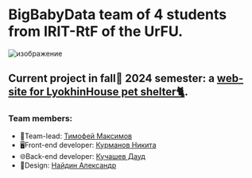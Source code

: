 # BigBabyData team of 4 students from IRIT-RtF of the UrFU.

![изображение](https://github.com/user-attachments/assets/1375b44a-6303-4c7d-8d0c-52db630f470a)

## Current project in fall🍂 2024 semester: a [web-site for LyokhinHouse pet shelter🐈](https://github.com/BigBabyData/LyokhinHouse).

### Team members:

 - 📢Team-lead:  [Тимофей Максимов](https://github.com/MaxTim3)
 - 🖥Front-end developer:  [Курманов Никита](https://github.com/coolN1ckname)
 - 🌐Back-end developer:  [Кучашев Дауд](https://github.com/mndtr)
 - 🎨Design:  [Найдин Александр](https://github.com/fabric2728)


<!--

**Here are some ideas to get you started:**

🙋‍♀️ A short introduction - what is your organization all about?
🌈 Contribution guidelines - how can the community get involved?
👩‍💻 Useful resources - where can the community find your docs? Is there anything else the community should know?
🍿 Fun facts - what does your team eat for breakfast?
🧙 Remember, you can do mighty things with the power of [Markdown](https://docs.github.com/github/writing-on-github/getting-started-with-writing-and-formatting-on-github/basic-writing-and-formatting-syntax)
-->
